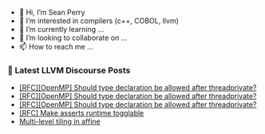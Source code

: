 - 👋 Hi, I’m Sean Perry
- 👀 I’m interested in compilers (c++, COBOL, llvm)
- 🌱 I’m currently learning ...
- 💞️ I’m looking to collaborate on ...
- 📫 How to reach me ...

<!---
s66perry/s66perry is a ✨ special ✨ repository because its `README.md` (this file) appears on your GitHub profile.
You can click the Preview link to take a look at your changes.
--->
### 📕 Latest LLVM Discourse Posts

<!-- DISCOURSE-LLVM:START -->
- [[RFC][OpenMP] Should type declaration be allowed after threadprivate?](https://discourse.llvm.org/t/rfc-openmp-should-type-declaration-be-allowed-after-threadprivate/81345#post_8)
- [[RFC][OpenMP] Should type declaration be allowed after threadprivate?](https://discourse.llvm.org/t/rfc-openmp-should-type-declaration-be-allowed-after-threadprivate/81345#post_7)
- [[RFC][OpenMP] Should type declaration be allowed after threadprivate?](https://discourse.llvm.org/t/rfc-openmp-should-type-declaration-be-allowed-after-threadprivate/81345#post_6)
- [[RFC] Make asserts runtime togglable](https://discourse.llvm.org/t/rfc-make-asserts-runtime-togglable/81446#post_9)
- [Multi-level tiling in affine](https://discourse.llvm.org/t/multi-level-tiling-in-affine/82341#post_1)
<!-- DISCOURSE-LLVM:END -->
